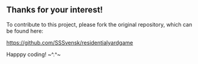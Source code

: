 Thanks for your interest!
--------------------------

To contribute to this project, please fork the original repository, which can be found here: 

https://github.com/SSSvensk/residentialyardgame


Happpy coding! 
~^.^~
